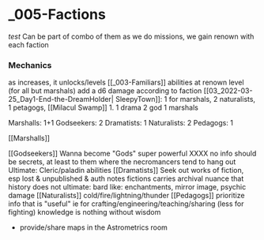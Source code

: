 # _005-Factions
_test_
Can be part of combo of them
as we do missions, we gain renown with each faction
### Mechanics
as increases, it unlocks/levels [[_003-Familiars]] abilities
at renown level (for all but marshals)
 	 add a d6 damage according to faction
[[03_2022-03-25_Day1-End-the-DreamHolder| SleepyTown]]: 1 for marshals, 2 naturalists, 1 petagogs,
[[Milacul Swamp]] 1.  1 drama 2 god 1 marshals

Marshalls: 1+1
Godseekers: 2
Dramatists: 1
Naturalists: 2
Pedagogs: 1

[[Marshalls]]

[[Godseekers]]
Wanna become "Gods" super powerful XXXX
no info should be secrets, at least to them
where the necromancers tend to hang out
Ultimate: Cleric/paladin abilities
[[Dramatists]]
Seek out works of fiction, esp lost & unpublished & auth notes
fictions carries archival nuance that history does not
ultimate: bard like: enchantments, mirror image, psychic damage
[[Naturalists]]
cold/fire/lightning/thunder
[[Pedagogs]]
prioritize info that is "useful" ie for crafting/engineering/teaching/sharing (less for fighting)
knowledge is nothing without wisdom
- provide/share maps in the Astrometrics room